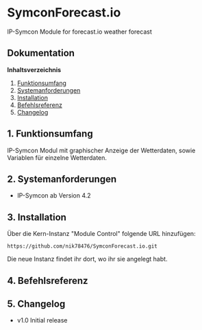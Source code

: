 # SymconForecast.io
IP-Symcon Module for forecast.io weather forecast

## Dokumentation

**Inhaltsverzeichnis**

1. [Funktionsumfang](#1-funktionsumfang) 
2. [Systemanforderungen](#2-systemanforderungen)
3. [Installation](#3-installation)
4. [Befehlsreferenz](#4-befehlsreferenz)
5. [Changelog](#5-changelog) 


## 1. Funktionsumfang

IP-Symcon Modul mit graphischer Anzeige der Wetterdaten, sowie Variablen für 
einzelne Wetterdaten.


## 2. Systemanforderungen
- IP-Symcon ab Version 4.2


## 3. Installation
Über die Kern-Instanz "Module Control" folgende URL hinzufügen:

`https://github.com/nik78476/SymconForecast.io.git`


Die neue Instanz findet ihr dort, wo ihr sie angelegt habt.

## 4. Befehlsreferenz



## 5. Changelog
- v1.0 Initial release

